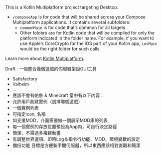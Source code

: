 This is a Kotlin Multiplatform project targeting Desktop.

* `/composeApp` is for code that will be shared across your Compose Multiplatform applications.
  It contains several subfolders:
  - `commonMain` is for code that’s common for all targets.
  - Other folders are for Kotlin code that will be compiled for only the platform indicated in the folder name.
    For example, if you want to use Apple’s CoreCrypto for the iOS part of your Kotlin app,
    `iosMain` would be the right folder for such calls.


Learn more about [Kotlin Multiplatform](https://www.jetbrains.com/help/kotlin-multiplatform-dev/get-started.html)…


Draft :
一個整合幾個遊戲的伺服器架設GUI工具
- Satisfactory
- Valheim
- ...
- 應該不會有帕魯 & Minecraft
當中有以下内容：
- 允許用戶創建實例（選擇哪個遊戲）
 - 一個實例列表
 - 可指定icon, 名稱
 - 如支援MOD，介面需要做一個展示MOD庫的列表
- 每一個實例的存放位置預設為App内，可自行決定路徑
- 簡潔、不需過多複雜動畫
- 有調整世界選項、即時Log＆指令行功能、MOD、環境變數的設定
- 備份功能
目標是方便新手開伺服器，所以東西應該相對直觀和簡潔